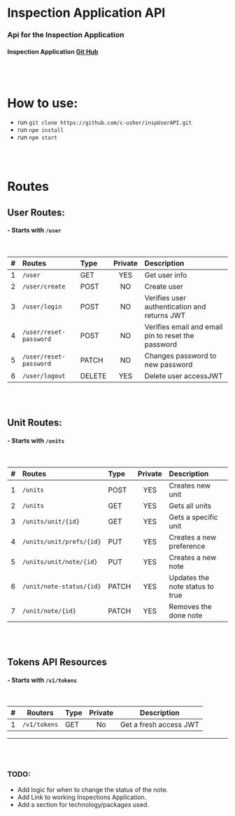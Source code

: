 # **Inspection Application API**

### Api for the Inspection Application

#### Inspection Application [Git Hub](https://github.com/c-usher/InspFrontEnd.git)

 <br />
 <br />

# **How to use**:

- run `git clone https://github.com/c-usher/inspUserAPI.git`
- run `npm install`
- run `npm start`

 <br />
 <br />

# **Routes**

## User Routes:

#### - Starts with **`/user`**

<br />

| #   | Routes                 | Type   | Private | Description                                        |
| --- | :--------------------- | :----- | :-----: | :------------------------------------------------- |
| 1   | `/user`                | GET    |   YES   | Get user info                                      |
| 2   | `/user/create`         | POST   |   NO    | Create user                                        |
| 3   | `/user/login`          | POST   |   NO    | Verifies user authentication and returns JWT       |
| 4   | `/user/reset-password` | POST   |   NO    | Verifies email and email pin to reset the password |
| 5   | `/user/reset-password` | PATCH  |   NO    | Changes password to new password                   |
| 6   | `/user/logout`         | DELETE |   YES   | Delete user accessJWT                              |

<br/>
<br/>

## Unit Routes:

#### - Starts with **`/units`**

<br />

| #   | Routes                   | Type  | Private | Description                     |
| --- | :----------------------- | :---- | :-----: | :------------------------------ |
| 1   | `/units`                 | POST  |   YES   | Creates new unit                |
| 2   | `/units`                 | GET   |   YES   | Gets all units                  |
| 3   | `/units/unit/{id}`       | GET   |   YES   | Gets a specific unit            |
| 4   | `/units/unit/prefs/{id}` | PUT   |   YES   | Creates a new preference        |
| 5   | `/units/unit/note/{id}`  | PUT   |   YES   | Creates a new note              |
| 6   | `/unit/note-status/{id}` | PATCH |   YES   | Updates the note status to true |
| 7   | `/unit/note/{id}`        | PATCH |   YES   | Removes the done note           |

<br/>
<br/>

## Tokens API Resources

#### - Starts with **`/v1/tokens`**

<br />

| #   | Routers      | Type | Private | Description            |
| --- | ------------ | :--- | :-----: | ---------------------- |
| 1   | `/v1/tokens` | GET  |   No    | Get a fresh access JWT |

---

<br/>
<br/>

### TODO:

- Add logic for when to change the status of the note.
- Add Link to working Inspections Application.
- Add a section for technology/packages used.
